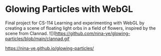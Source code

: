 # Glowing Particles with WebGL

Final project for CS-114
Learning and experimenting with WebGL by creating a scene of floating light orbs in a field of flowers, inspired by the scene from Clannad.
![](https://github.com/nina-ye/glowing-particles/blob/main/clannad.gif

https://nina-ye.github.io/glowing-particles/
